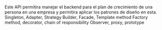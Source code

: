 Este API permitira manejar el backend para el plan de crecimiento de una persona en una empresa y permitira aplicar los patrones de diseño en esta.
Singleton, Adapter, Strategy
Builder, Facade, Template method
Factory method,  decorator, chain of responsibility
Observer,  proxy, prototype